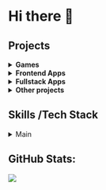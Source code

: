 # Hi there 👋

##  Projects

<details>
<summary><b>Games</b></summary>

### Overflowing Palette

-  Puzzle game inspired by *Wuthering Waves*, built with Phaser 3.
-  Tech: TypeScript, Phaser
-  [Repository](https://github.com/XirTelan/overflowing_palette)

### Ammo Flow

-  Tower defense web game made for Gamedev.js Jam 2025.
-  Tech: TypeScript, Phaser
-  [Repository](https://github.com/XirTelan/ammo-flow)


### React Arrows Master

-  Web game created for "React Jam Fall 2024"
-  Tech: React, TypeScript
-  [Repository](https://github.com/XirTelan/react-arrows-master)


</details>

<details>
<summary><b>Frontend Apps </b></summary>

### TimeConvert

-  A web app that allows you to easily convert selected times between time zones (e.g., from UTC−6 to PDT+5) or by location (e.g., 11:00 AM in Los Angeles to the equivalent time in Tokyo).
-  Tech:  React(TS), Sass, Webpack, zustand
-  [Repository](https://github.com/XirTelan/time-convert)

</details>

<details>
<summary><b>Fullstack Apps </b></summary>

### BacklogsHub

-  Web app for creating and managing backlogs.
-  Tech:  NextJs, Tailwind, FramerMotion, React Hook Forms,Zod,Swr, mongoose, Jest
-  [Repository](https://github.com/XirTelan/backlogs-hub)

### YA Algorithm Training Rating

-  Parser and statistics tracker for Yandex contests.
-  Tech: Monorepo (2 front app + backend) TypeScript, React, Node (Fastify), MongoDb(mongoose), Docker and many other  
-  [Repository](https://github.com/XirTelan/ya-algorithm-training-rating)

</details>


<details>
<summary><b>Other projects</b></summary>

### UnityHDRP Shader

-  Shaders for Unity's HDRP.
-  Tech: Mathematica, ShaderLab
-  [Repository](https://github.com/XirTelan/unityhdrp_shaders)


### Kinopoisk Customize

-  Browser extension to tweak [hd.kinopoiks.ru](https://hd.kinopoisk.ru/) online cinema UI.
-  Tech: JavaScript
-  [Repository](https://github.com/XirTelan/kinopoisk-customize)

</details>

## Skills /Tech Stack
<details>
<summary> Main </summary>
  
![HTML5](https://img.shields.io/badge/html5-%23E34F26.svg?style=for-the-badge&logo=html5&logoColor=white) ![CSS3](https://img.shields.io/badge/css3-%231572B6.svg?style=for-the-badge&logo=css3&logoColor=white) ![JavaScript](https://img.shields.io/badge/javascript-%23323330.svg?style=for-the-badge&logo=javascript&logoColor=%23F7DF1E) ![TypeScript](https://img.shields.io/badge/typescript-%23007ACC.svg?style=for-the-badge&logo=typescript&logoColor=white)

### Frontend
![React](https://img.shields.io/badge/react-%2320232a.svg?style=for-the-badge&logo=react&logoColor=%2361DAFB) ![Next JS](https://img.shields.io/badge/Next-black?style=for-the-badge&logo=next.js&logoColor=white) ![React Router](https://img.shields.io/badge/React_Router-CA4245?style=for-the-badge&logo=react-router&logoColor=white) ![React Query](https://img.shields.io/badge/-React%20Query-FF4154?style=for-the-badge&logo=react%20query&logoColor=white) ![React Hook Form](https://img.shields.io/badge/React%20Hook%20Form-%23EC5990.svg?style=for-the-badge&logo=reacthookform&logoColor=white) ![Redux](https://img.shields.io/badge/redux-%23593d88.svg?style=for-the-badge&logo=redux&logoColor=white) ![TailwindCSS](https://img.shields.io/badge/tailwindcss-%2338B2AC.svg?style=for-the-badge&logo=tailwind-css&logoColor=white) ![Chakra](https://img.shields.io/badge/chakra-%234ED1C5.svg?style=for-the-badge&logo=chakraui&logoColor=white) ![MUI](https://img.shields.io/badge/MUI-%230081CB.svg?style=for-the-badge&logo=mui&logoColor=white) ![Bootstrap](https://img.shields.io/badge/bootstrap-%238511FA.svg?style=for-the-badge&logo=bootstrap&logoColor=white) ![Figma](https://img.shields.io/badge/figma-%23F24E1E.svg?style=for-the-badge&logo=figma&logoColor=white) ![shadcn/ui](https://img.shields.io/badge/shadcn%2Fui-000?style=for-the-badge&logo=shadcnui&logoColor=fff) ![Sass](https://img.shields.io/badge/Sass-C69?style=for-the-badge&logo=sass&logoColor=fff)

### Backend / APIs / DB
![NodeJS](https://img.shields.io/badge/node.js-6DA55F?style=for-the-badge&logo=node.js&logoColor=white) ![Express.js](https://img.shields.io/badge/express.js-%23404d59.svg?style=for-the-badge&logo=express&logoColor=%2361DAFB) ![Fastify](https://img.shields.io/badge/fastify-%23000000.svg?style=for-the-badge&logo=fastify&logoColor=white) ![MongoDB](https://img.shields.io/badge/MongoDB-%234ea94b.svg?style=for-the-badge&logo=mongodb&logoColor=white) ![Postgres](https://img.shields.io/badge/postgres-%23316192.svg?style=for-the-badge&logo=postgresql&logoColor=white) 

### Testing & Code Quality
![ESLint](https://img.shields.io/badge/ESLint-4B3263?style=for-the-badge&logo=eslint&logoColor=white) ![Jest](https://img.shields.io/badge/Jest-C21325?style=for-the-badge&logo=jest&logoColor=fff) ![Playwright](https://custom-icon-badges.demolab.com/badge/Playwright-2EAD33?style=for-the-badge&logo=playwright&logoColor=fff)

### Dev Tools / Other
![NPM](https://img.shields.io/badge/NPM-%23CB3837.svg?style=for-the-badge&logo=npm&logoColor=white) ![PNPM](https://img.shields.io/badge/pnpm-%234a4a4a.svg?style=for-the-badge&logo=pnpm&logoColor=f69220) ![Vite](https://img.shields.io/badge/vite-%23646CFF.svg?style=for-the-badge&logo=vite&logoColor=white) ![Docker](https://img.shields.io/badge/docker-%230db7ed.svg?style=for-the-badge&logo=docker&logoColor=white) ![Nginx](https://img.shields.io/badge/nginx-%23009639.svg?style=for-the-badge&logo=nginx&logoColor=white) ![Postman](https://img.shields.io/badge/Postman-FF6C37?style=for-the-badge&logo=postman&logoColor=white) ![Git](https://img.shields.io/badge/git-%23F05033.svg?style=for-the-badge&logo=git&logoColor=white) ![Electron.js](https://img.shields.io/badge/Electron-191970?style=for-the-badge&logo=Electron&logoColor=white) 

</details>

## GitHub Stats:

![](https://github-readme-stats.vercel.app/api/top-langs/?username=XirTelan&theme=dark&hide_border=false&include_all_commits=false&count_private=false&layout=compact)


